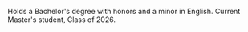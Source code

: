 Holds a Bachelor's degree with honors and a minor in English. Current Master's student, Class of 2026.
